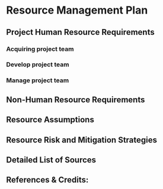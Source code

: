 # Resource Management Plan
## Project Human Resource Requirements
### Acquiring project team
### Develop project team
### Manage project team
## Non-Human Resource Requirements
## Resource Assumptions
## Resource Risk and Mitigation Strategies
## Detailed List of Sources
## References & Credits:
